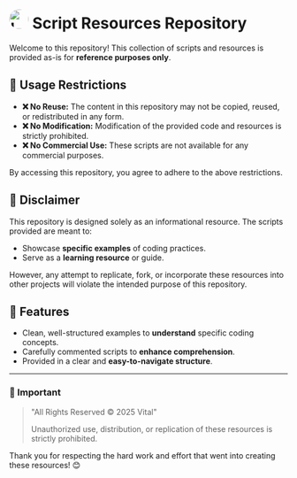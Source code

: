 # <img src="https://cdn.discordapp.com/icons/1252823989479538708/d8bb675bc2d5f25e7801729e32015b51.webp?size=240" alt="Logo" width="35" style="border-radius: 25px;"> Script Resources Repository

Welcome to this repository! This collection of scripts and resources is provided as-is for **reference purposes only**.

## 🚫 Usage Restrictions

- **❌ No Reuse:** The content in this repository may not be copied, reused, or redistributed in any form.
- **❌ No Modification:** Modification of the provided code and resources is strictly prohibited.
- **❌ No Commercial Use:** These scripts are not available for any commercial purposes.

By accessing this repository, you agree to adhere to the above restrictions. 

## 📜 Disclaimer

This repository is designed solely as an informational resource. The scripts provided are meant to:

- Showcase **specific examples** of coding practices.
- Serve as a **learning resource** or guide.

However, any attempt to replicate, fork, or incorporate these resources into other projects will violate the intended purpose of this repository.

## 🌈 Features

- Clean, well-structured examples to **understand** specific coding concepts.
- Carefully commented scripts to **enhance comprehension**.
- Provided in a clear and **easy-to-navigate structure**.

---

### 🛑 Important

> "All Rights Reserved © 2025 Vital"
> 
> Unauthorized use, distribution, or replication of these resources is strictly prohibited.

Thank you for respecting the hard work and effort that went into creating these resources! 😊
